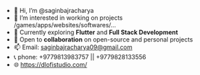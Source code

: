 - 👋  Hi, I’m @saginbajracharya
- 👀  I’m interested in working on projects /games/apps/websites/softwares/...
- 🌱  Currently exploring **Flutter** and **Full Stack Development**
- 💞️  Open to **collaboration** on open-source and personal projects
- 📫  Email: saginbajracharya09@gmail.com
- 📞  phone: +9779813983757 || +9779828133556
- 🌐  https://dlofistudio.com/
<!---
saginbajracharya/saginbajracharya is a ✨ special ✨ repository because its `README.md` (this file) appears on your GitHub profile.
You can click the Preview link to take a look at your changes.
--->

